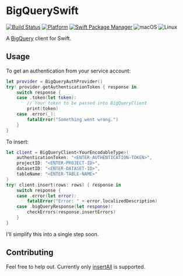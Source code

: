 # BigQuerySwift

[![Build Status](https://travis-ci.org/oliveroneill/BigQuerySwift.svg?branch=master)](https://travis-ci.org/oliveroneill/BigQuerySwift)
[![Platform](https://img.shields.io/badge/Swift-4.2-orange.svg)](https://img.shields.io/badge/Swift-4.2-orange.svg)
[![Swift Package Manager](https://img.shields.io/badge/spm-compatible-brightgreen.svg?style=flat)](https://swift.org/package-manager)
![macOS](https://img.shields.io/badge/os-macOS-green.svg?style=flat)
![Linux](https://img.shields.io/badge/os-linux-green.svg?style=flat)

A [BigQuery](https://cloud.google.com/bigquery/) client for Swift.

## Usage
To get an authentication from your service account:
```swift
let provider = BigQueryAuthProvider()
try! provider.getAuthenticationToken { response in
    switch response {
    case .token(let token):
        // Your token to be passed into BigQueryClient
        print(token)
    case .error(_):
        fatalError("Something went wrong.")
    }
}
```
To insert:
```swift
let client = BigQueryClient<YourEncodableType>(
    authenticationToken: "<ENTER-AUTHENTICATION-TOKEN>",
    projectID: "<ENTER-PROJECT-ID>",
    datasetID: "<ENTER-DATASET-ID>",
    tableName: "<ENTER-TABLE-NAME>"
)
try! client.insert(rows: rows) { response in
    switch response {
    case .error(let error):
        fatalError("Error: " + error.localizedDescription)
    case .bigQueryResponse(let response):
        checkErrors(response.insertErrors)
    }
}
```
I'll simplify this into a single step soon.

## Contributing
Feel free to help out. Currently only
[insertAll](https://cloud.google.com/bigquery/docs/reference/rest/v2/tabledata/insertAll)
is supported.